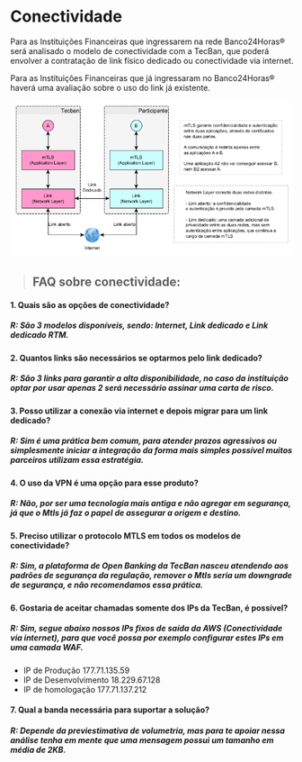 # Conectividade


Para as Instituições Financeiras que ingressarem na rede Banco24Horas® será analisado o modelo de conectividade com a TecBan, que poderá envolver a contratação de link físico dedicado ou conectividade via internet. 
	

Para as Instituições Financeiras que já ingressaram no Banco24Horas® haverá uma avaliação sobre o uso do link já existente.


![Representação dos modelos de conectividade possíveis](../images/Conectividade_2.png)

> ## FAQ sobre conectividade:                      

#### 1. Quais são as opções de conectividade?
##### R: São 3 modelos disponíveis, sendo: Internet, Link dedicado e Link dedicado RTM.

#### 2. Quantos links são necessários se optarmos pelo link dedicado?
##### R: São 3 links para garantir a alta disponibilidade, no caso da instituição optar por usar apenas 2 será necessário assinar uma carta de risco.

#### 3. Posso utilizar a conexão via internet e depois migrar para um link dedicado?
##### R: Sim é uma prática bem comum, para atender prazos agressivos ou simplesmente iniciar a integração da forma mais simples possível muitos parceiros utilizam essa estratégia.

#### 4. O uso da VPN é uma opção para esse produto?
##### R: Não, por ser uma tecnologia mais antiga e não agregar em segurança, já que o Mtls já faz o papel de assegurar a origem e destino.

#### 5. Preciso utilizar o protocolo MTLS em todos os modelos de conectividade?
##### R: Sim, a plataforma de Open Banking da TecBan nasceu atendendo aos padrões de segurança da regulação, remover o Mtls seria um downgrade de segurança, e não recomendamos essa prática.

#### 6. Gostaria de aceitar chamadas somente dos IPs da TecBan, é possível?
##### R: Sim, segue abaixo nossos IPs fixos de saída da AWS (Conectividade via internet), para que você possa por exemplo configurar estes IPs em uma camada WAF.
- IP de Produção 177.71.135.59
- IP de Desenvolvimento 18.229.67.128
- IP de homologação 177.71.137.212

#### 7. Qual a banda necessária para suportar a solução?
##### R: Depende da previestimativa de volumetria, mas para te apoiar nessa análise tenha em mente que uma mensagem possui um tamanho em média de 2KB.

